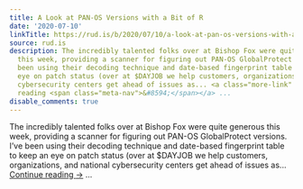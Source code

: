 ```yaml
---
title: A Look at PAN-OS Versions with a Bit of R
date: '2020-07-10'
linkTitle: https://rud.is/b/2020/07/10/a-look-at-pan-os-versions-with-a-bit-of-r/
source: rud.is
description: The incredibly talented folks over at Bishop Fox were quite generous
  this week, providing a scanner for figuring out PAN-OS GlobalProtect versions. I&#8217;ve
  been using their decoding technique and date-based fingerprint table to keep an
  eye on patch status (over at $DAYJOB we help customers, organizations, and national
  cybersecurity centers get ahead of issues as... <a class="more-link" href="https://rud.is/b/2020/07/10/a-look-at-pan-os-versions-with-a-bit-of-r/">Continue
  reading <span class="meta-nav">&#8594;</span></a> ...
disable_comments: true
---
```

The incredibly talented folks over at Bishop Fox were quite generous this week, providing a scanner for figuring out PAN-OS GlobalProtect versions. I&#8217;ve been using their decoding technique and date-based fingerprint table to keep an eye on patch status (over at $DAYJOB we help customers, organizations, and national cybersecurity centers get ahead of issues as... <a class="more-link" href="https://rud.is/b/2020/07/10/a-look-at-pan-os-versions-with-a-bit-of-r/">Continue reading <span class="meta-nav">&#8594;</span></a> ...